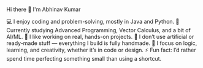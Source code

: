 Hi there 👋 I'm Abhinav Kumar

💻 I enjoy coding and problem-solving, mostly in Java and Python.
📘 Currently studying Advanced Programming, Vector Calculus, and a bit of AI/ML.
🧩 I like working on real, hands-on projects.
🎨 I don’t use artificial or ready-made stuff — everything I build is fully handmade.
🧠 I focus on logic, learning, and creativity, whether it’s in code or design.
⚡ Fun fact: I’d rather spend time perfecting something small than using a shortcut.
